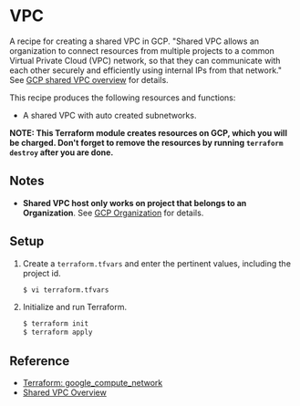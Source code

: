 # VPC

A recipe for creating a shared VPC in GCP. "Shared VPC allows an organization to connect resources from multiple projects to a common Virtual Private Cloud (VPC) network, so that they can communicate with each other securely and efficiently using internal IPs from that network." See [GCP shared VPC overview](https://cloud.google.com/vpc/docs/shared-vpc) for details.

This recipe produces the following resources and functions:

* A shared VPC with auto created subnetworks.

**NOTE: This Terraform module creates resources on GCP, which you will be charged. Don't forget to remove the resources by running `terraform destroy` after you are done.**

## Notes

* **Shared VPC host only works on project that belongs to an Organization**. See [GCP Organization](https://cloud.google.com/resource-manager/docs/cloud-platform-resource-hierarchy) for details.

## Setup
   
1. Create a `terraform.tfvars` and enter the pertinent values, including the project id.

   ```bash
   $ vi terraform.tfvars
   ```   
   
1. Initialize and run Terraform.

   ```bash
   $ terraform init
   $ terraform apply
   ```

## Reference

* [Terraform: google_compute_network](https://www.terraform.io/docs/providers/google/r/compute_network.html)
* [Shared VPC Overview](https://cloud.google.com/vpc/docs/shared-vpc)
